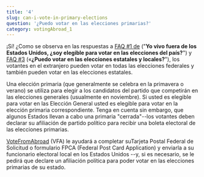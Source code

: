 ```yaml
---
title: '4'
slug: can-i-vote-in-primary-elections
question: '¿Puedo votar en las elecciones primarias?'
category: votingAbroad_1
---
```

¡Sí! ¿Como se observa en las respuestas a [FAQ #1 de](/faqs/1) ("**Yo vivo fuera de los Estados Unidos, ¿soy elegible para votar en las elecciones del país?**") y [FAQ #3](/faqs/3) («**¿Puedo votar en las elecciones estatales y locales?**"), los votantes en el extranjero pueden votar en todas las elecciones federales y también pueden votar en las elecciones estatales.

Una elección primaria (que generalmente se celebra en la primavera o verano) se utiliza para elegir a los candidatos del partido que competirán en las elecciones generales (usualmente en noviembre). Si usted es elegible para votar en las Elección General usted es elegible para votar en la elección primaria correspondiente. Tenga en cuenta sin embargo, que algunos Estados llevan a cabo una primaria "cerrada"--los votantes deben declarar su afiliación de partido político para recibir una boleta electoral de las elecciones primarias.

[VoteFromAbroad](/) (VFA) le ayudará a completar suTarjeta Postal Federal de Solicitud o formulario FPCA (Federal Post Card Application) y enviarla a su funcionario electoral local en los Estados Unidos --y, si es necesario, se le pedirá que declare un afiliación política para poder votar en las elecciones primarias de su estado.
